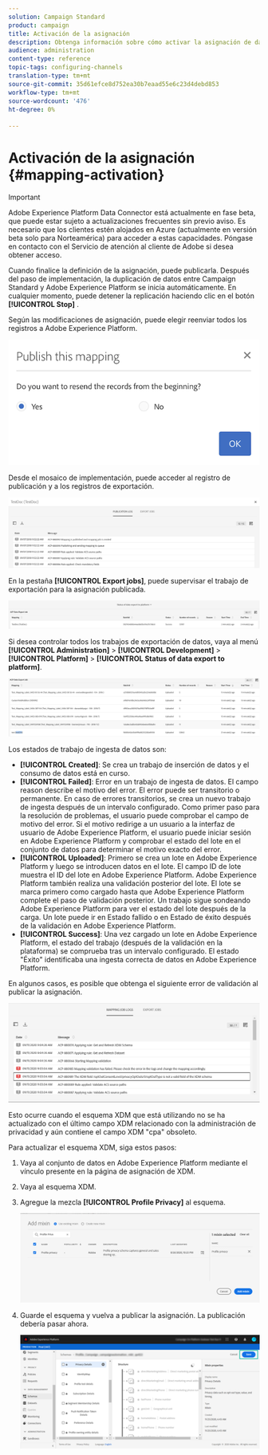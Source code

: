 ```yaml
---
solution: Campaign Standard
product: campaign
title: Activación de la asignación
description: Obtenga información sobre cómo activar la asignación de datos
audience: administration
content-type: reference
topic-tags: configuring-channels
translation-type: tm+mt
source-git-commit: 35d61efce8d752ea30b7eaad55e6c23d4debd853
workflow-type: tm+mt
source-wordcount: '476'
ht-degree: 0%

---
```



# Activación de la asignación {#mapping-activation}

>[!IMPORTANT]
>
>Adobe Experience Platform Data Connector está actualmente en fase beta, que puede estar sujeto a actualizaciones frecuentes sin previo aviso. Es necesario que los clientes estén alojados en Azure (actualmente en versión beta solo para Norteamérica) para acceder a estas capacidades. Póngase en contacto con el Servicio de atención al cliente de Adobe si desea obtener acceso.

Cuando finalice la definición de la asignación, puede publicarla. Después del paso de implementación, la duplicación de datos entre Campaign Standard y Adobe Experience Platform se inicia automáticamente. En cualquier momento, puede detener la replicación haciendo clic en el botón **[!UICONTROL Stop]** .

Según las modificaciones de asignación, puede elegir reenviar todos los registros a Adobe Experience Platform.

![](assets/aep_publishmapping.png)

Desde el mosaico de implementación, puede acceder al registro de publicación y a los registros de exportación.

![](assets/aep_publog.png)

En la pestaña **[!UICONTROL Export jobs]**, puede supervisar el trabajo de exportación para la asignación publicada.

![](assets/aep_jobstatus.png)

Si desea controlar todos los trabajos de exportación de datos, vaya al menú **[!UICONTROL Administration]** > **[!UICONTROL Development]** > **[!UICONTROL Platform]** > **[!UICONTROL Status of data export to platform]**.

![](assets/aep_statusmapping.png)

Los estados de trabajo de ingesta de datos son:

* **[!UICONTROL Created]**: Se crea un trabajo de inserción de datos y el consumo de datos está en curso.
* **[!UICONTROL Failed]**: Error en un trabajo de ingesta de datos. El campo reason describe el motivo del error. El error puede ser transitorio o permanente. En caso de errores transitorios, se crea un nuevo trabajo de ingesta después de un intervalo configurado. Como primer paso para la resolución de problemas, el usuario puede comprobar el campo de motivo del error. Si el motivo redirige a un usuario a la interfaz de usuario de Adobe Experience Platform, el usuario puede iniciar sesión en Adobe Experience Platform y comprobar el estado del lote en el conjunto de datos para determinar el motivo exacto del error.
* **[!UICONTROL Uploaded]**: Primero se crea un lote en Adobe Experience Platform y luego se introducen datos en el lote. El campo ID de lote muestra el ID del lote en Adobe Experience Platform. Adobe Experience Platform también realiza una validación posterior del lote. El lote se marca primero como cargado hasta que Adobe Experience Platform complete el paso de validación posterior. Un trabajo sigue sondeando Adobe Experience Platform para ver el estado del lote después de la carga. Un lote puede ir en Estado fallido o en Estado de éxito después de la validación en Adobe Experience Platform.
* **[!UICONTROL Success]**: Una vez cargado un lote en Adobe Experience Platform, el estado del trabajo (después de la validación en la plataforma) se comprueba tras un intervalo configurado. El estado &quot;Éxito&quot; identificaba una ingesta correcta de datos en Adobe Experience Platform.

En algunos casos, es posible que obtenga el siguiente error de validación al publicar la asignación.

![](assets/aep_datamapping_ccpa.png)

Esto ocurre cuando el esquema XDM que está utilizando no se ha actualizado con el último campo XDM relacionado con la administración de privacidad y aún contiene el campo XDM &quot;cpa&quot; obsoleto.

Para actualizar el esquema XDM, siga estos pasos:

1. Vaya al conjunto de datos en Adobe Experience Platform mediante el vínculo presente en la página de asignación de XDM.

1. Vaya al esquema XDM.

1. Agregue la mezcla **[!UICONTROL Profile Privacy]** al esquema.

   ![](assets/aep_datamapping_privacyfield.png)

1. Guarde el esquema y vuelva a publicar la asignación. La publicación debería pasar ahora.

   ![](assets/aep_save_mapping.png)

